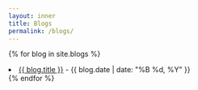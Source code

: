 ```yaml
---
layout: inner
title: Blogs
permalink: /blogs/
---
```

{% for blog in site.blogs %}
<li>
    <a href="{{ blog.url }}">{{ blog.title }}</a> - {{ blog.date | date: "%B %d, %Y" }}
</li>
{% endfor %}
